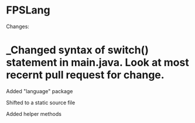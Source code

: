 # FPSLang

Changes:

# _Changed syntax of switch() statement in main.java. Look at most recernt pull request for change.

Added "language" package

Shifted to a static source file

Added helper methods 
